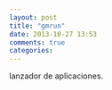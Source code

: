 ```yaml
---
layout: post
title: "gmrun"
date: 2013-10-27 13:53
comments: true
categories: 
---
```

lanzador de aplicaciones.

